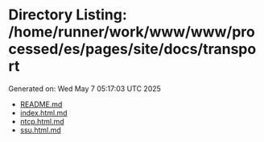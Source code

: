 # Directory Listing: /home/runner/work/www/www/processed/es/pages/site/docs/transport
Generated on: Wed May  7 05:17:03 UTC 2025

- [README.md](README.md)
- [index.html.md](index.html.md)
- [ntcp.html.md](ntcp.html.md)
- [ssu.html.md](ssu.html.md)
